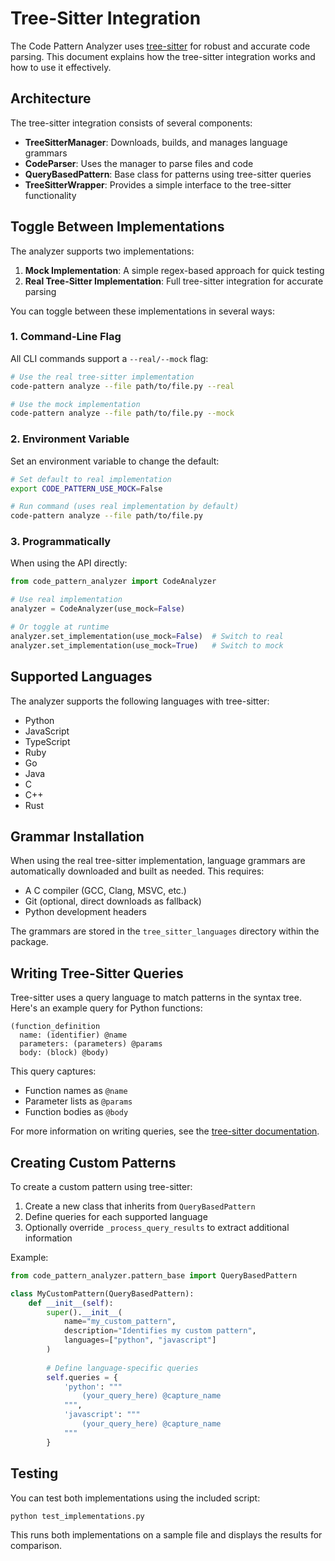 # Tree-Sitter Integration

The Code Pattern Analyzer uses [tree-sitter](https://tree-sitter.github.io/tree-sitter/) for robust and accurate code parsing. This document explains how the tree-sitter integration works and how to use it effectively.

## Architecture

The tree-sitter integration consists of several components:

- **TreeSitterManager**: Downloads, builds, and manages language grammars
- **CodeParser**: Uses the manager to parse files and code
- **QueryBasedPattern**: Base class for patterns using tree-sitter queries
- **TreeSitterWrapper**: Provides a simple interface to the tree-sitter functionality

## Toggle Between Implementations

The analyzer supports two implementations:

1. **Mock Implementation**: A simple regex-based approach for quick testing
2. **Real Tree-Sitter Implementation**: Full tree-sitter integration for accurate parsing

You can toggle between these implementations in several ways:

### 1. Command-Line Flag

All CLI commands support a `--real/--mock` flag:

```bash
# Use the real tree-sitter implementation
code-pattern analyze --file path/to/file.py --real

# Use the mock implementation
code-pattern analyze --file path/to/file.py --mock
```

### 2. Environment Variable

Set an environment variable to change the default:

```bash
# Set default to real implementation
export CODE_PATTERN_USE_MOCK=False

# Run command (uses real implementation by default)
code-pattern analyze --file path/to/file.py
```

### 3. Programmatically

When using the API directly:

```python
from code_pattern_analyzer import CodeAnalyzer

# Use real implementation
analyzer = CodeAnalyzer(use_mock=False)

# Or toggle at runtime
analyzer.set_implementation(use_mock=False)  # Switch to real
analyzer.set_implementation(use_mock=True)   # Switch to mock
```

## Supported Languages

The analyzer supports the following languages with tree-sitter:

- Python
- JavaScript
- TypeScript
- Ruby
- Go
- Java
- C
- C++
- Rust

## Grammar Installation

When using the real tree-sitter implementation, language grammars are automatically downloaded and built as needed. This requires:

- A C compiler (GCC, Clang, MSVC, etc.)
- Git (optional, direct downloads as fallback)
- Python development headers

The grammars are stored in the `tree_sitter_languages` directory within the package.

## Writing Tree-Sitter Queries

Tree-sitter uses a query language to match patterns in the syntax tree. Here's an example query for Python functions:

```
(function_definition
  name: (identifier) @name
  parameters: (parameters) @params
  body: (block) @body)
```

This query captures:
- Function names as `@name`
- Parameter lists as `@params`
- Function bodies as `@body`

For more information on writing queries, see the [tree-sitter documentation](https://tree-sitter.github.io/tree-sitter/using-parsers#query-syntax).

## Creating Custom Patterns

To create a custom pattern using tree-sitter:

1. Create a new class that inherits from `QueryBasedPattern`
2. Define queries for each supported language
3. Optionally override `_process_query_results` to extract additional information

Example:

```python
from code_pattern_analyzer.pattern_base import QueryBasedPattern

class MyCustomPattern(QueryBasedPattern):
    def __init__(self):
        super().__init__(
            name="my_custom_pattern",
            description="Identifies my custom pattern",
            languages=["python", "javascript"]
        )
        
        # Define language-specific queries
        self.queries = {
            'python': """
                (your_query_here) @capture_name
            """,
            'javascript': """
                (your_query_here) @capture_name
            """
        }
```

## Testing

You can test both implementations using the included script:

```bash
python test_implementations.py
```

This runs both implementations on a sample file and displays the results for comparison.